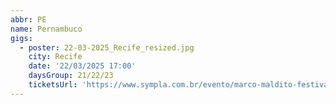```yaml
---
abbr: PE
name: Pernambuco
gigs:
  - poster: 22-03-2025_Recife_resized.jpg
    city: Recife
    date: '22/03/2025 17:00'
    daysGroup: 21/22/23
    ticketsUrl: 'https://www.sympla.com.br/evento/marco-maldito-festival-recife-2025/2779613'
---
```


